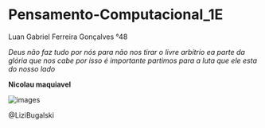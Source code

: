 # Pensamento-Computacional_1E
Luan Gabriel Ferreira Gonçalves °48


*Deus não faz tudo por nós para não nos tirar o livre arbítrio ea parte da glória que nos cabe
por isso é importante partimos para a luta que ele esta do nosso lado*
  
  
  **Nicolau maquiavel**

![images](https://user-images.githubusercontent.com/112980670/190007573-faec1ffe-d3ef-4f5c-8b8e-cf0649691b88.jpeg)

@LiziBugalski 
